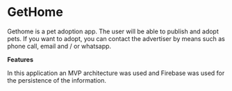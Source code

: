 # GetHome

Gethome is a pet adoption app. The user will be able to publish and adopt pets. If you want to adopt, you can contact the advertiser by means such as phone call, email and / or whatsapp.

**Features**

In this application an MVP architecture was used and Firebase was used for the persistence of the information.
